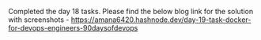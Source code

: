 Completed the day 18 tasks. 
Please find the below blog link for the solution with screenshots - https://amana6420.hashnode.dev/day-19-task-docker-for-devops-engineers-90daysofdevops
